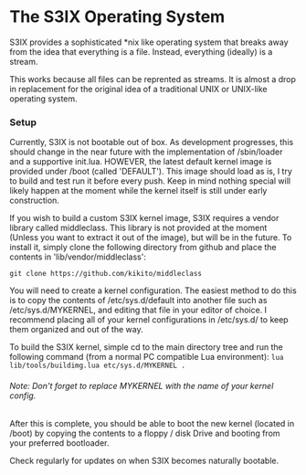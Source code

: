 # The S3IX Operating System #

S3IX provides a sophisticated *nix like operating system that breaks away from the idea that everything is a file. Instead, everything (ideally) is a stream.

This works because all files can be reprented as streams. It is almost a drop in replacement for the original idea of a traditional UNIX or UNIX-like operating system.

### Setup ###

Currently, S3IX is not bootable out of box. As development progresses, this should change in the near future with the implementation of /sbin/loader and a supportive init.lua. HOWEVER, the latest default kernel image is provided under /boot (called 'DEFAULT'). This image should load as is, I try to build and test run it before every push. Keep in mind nothing special will likely happen at the moment while the kernel itself is still under early construction.

If you wish to build a custom S3IX kernel image, S3IX requires a vendor library called middleclass. This library is not provided at the moment (Unless you want to extract it out of the image), but will be in the future. To install it, simply clone the following directory from github and place the contents in 'lib/vendor/middleclass':

`git clone https://github.com/kikito/middleclass`

You will need to create a kernel configuration. The easiest method to do this is to copy the contents of /etc/sys.d/default into another file such as /etc/sys.d/MYKERNEL, and editing that file in your editor of choice. I recommend placing all of your kernel configurations in /etc/sys.d/ to keep them organized and out of the way. 

To build the S3IX kernel, simple cd to the main directory tree and run the following command (from a normal PC compatible Lua environment):
`lua lib/tools/buildimg.lua etc/sys.d/MYKERNEL .`

###### Note: Don't forget to replace MYKERNEL with the name of your kernel config. ######

After this is complete, you should be able to boot the new kernel (located in /boot) by copying the contents to a floppy / disk Drive and booting from your preferred bootloader.

Check regularly for updates on when S3IX becomes naturally bootable.
